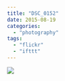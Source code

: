 ```yaml
---
title: "DSC_0152"
date: 2015-08-19
categories: 
  - "photography"
tags: 
  - "flickr"
  - "ifttt"
---
```


![](https://farm1.staticflickr.com/565/20073090004_5678f9bf22_b.jpg)
